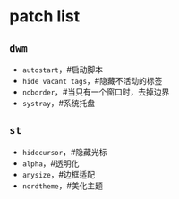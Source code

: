 # patch list

## `dwm`

* `autostart`，#启动脚本
* `hide vacant tags`，#隐藏不活动的标签
* `noborder`，#当只有一个窗口时，去掉边界
* `systray`，#系统托盘

## `st`

* `hidecursor`，#隐藏光标
* `alpha`，#透明化
* `anysize`，#边框适配
* `nordtheme`，#美化主题
